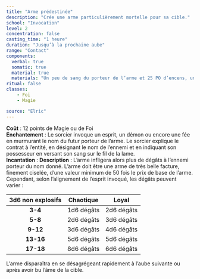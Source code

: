 ```yaml
---
title: "Arme prédestinée"
description: "Crée une arme particulièrement mortelle pour sa cible."
school: "Invocation"
level: 2
concentration: false
casting_time: "1 heure"
duration: "Jusqu’à la prochaine aube"
range: "Contact"
components:
  verbal: true
  somatic: true
  material: true
  materials: "Un peu de sang du porteur de l’arme et 25 PO d’encens, une arme d'une valeur minimum de 50 fois le prix de base"
ritual: false
classes:
    - Foi
    - Magie

source: "Elric"
---
```

**Coût** : 12 points de Magie ou de Foi  
**Enchantement** : Le sorcier invoque un esprit, un démon ou encore une fée en murmurant le nom du futur porteur de l’arme. Le sorcier explique le contrat à l’entité, en désignant le nom de l’ennemi et en indiquant son possesseur en versant son sang sur le fil de la lame.  
**Incantation** : 
**Description** : L’arme infligera alors plus de dégâts à l’ennemi porteur du nom donné. L’arme doit être une arme de très belle facture, finement ciselée, d’une valeur minimum de 50 fois le prix de base de l’arme. Cependant, selon l’alignement de l’esprit invoqué, les dégâts peuvent varier :  

| 3d6 non explosifs | Chaotique | Loyal |
|:-:|:-:|:-:|
|**3-4**|1d6 dégâts|2d6 dégâts|
|**5-8**|2d6 dégâts|3d6 dégâts|
|**9-12**|3d6 dégâts|4d6 dégâts|
|**13-16**|5d6 dégâts|5d6 dégâts|
|**17-18**|8d6 dégâts|6d6 dégâts|

L’arme disparaîtra en se désagrégeant rapidement à l’aube suivante ou après avoir bu l’âme de la cible.    
